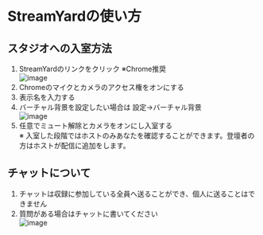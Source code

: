 # StreamYardの使い方  
## スタジオへの入室方法  
1. StreamYardのリンクをクリック ※Chrome推奨  
![image](https://user-images.githubusercontent.com/31620252/166198186-7cfc3f53-a403-4f01-b1e9-8f149ead77a1.png)  
1. Chromeのマイクとカメラのアクセス権をオンにする  
1. 表示名を入力する  
1. バーチャル背景を設定したい場合は 設定->バーチャル背景  
![image](https://user-images.githubusercontent.com/31620252/166198732-04aa823c-7b9d-43c4-aff9-a490617092c9.png)  
1. 任意でミュート解除とカメラをオンにし入室する  
※ 入室した段階ではホストのみあなたを確認することができます。登壇者の方はホストが配信に追加をします。  

## チャットについて
1. チャットは収録に参加している全員へ送ることができ、個人に送ることはできません  
1. 質問がある場合はチャットに書いてください  
![image](https://user-images.githubusercontent.com/31620252/166200299-c02eab54-4b7b-4408-aed7-d2d2ff81e677.png)  
